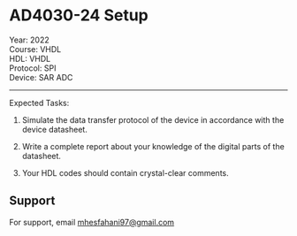 # AD4030-24 Setup

Year: 2022  
Course: VHDL  
HDL: VHDL  
Protocol: SPI   
Device: SAR ADC 
****
Expected Tasks:

1. Simulate the data transfer protocol of the device in accordance with the device datasheet.
 
2. Write a complete report about your knowledge of the digital parts of the datasheet.

3. Your HDL codes should contain crystal-clear comments.
## Support

For support, email mhesfahani97@gmail.com
   